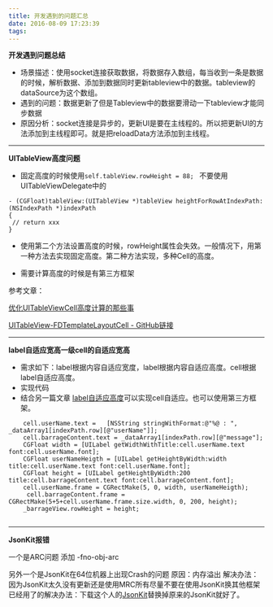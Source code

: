 ```yaml
---
title: 开发遇到的问题汇总
date: 2016-08-09 17:23:39
tags:
---
```


**开发遇到问题总结**

- 场景描述：使用socket连接获取数据，将数据存入数组，每当收到一条是数据的时候，解析数据、添加到数据同时更新tableview中的数据。tableview的dataSource为这个数组。
- 遇到的问题：数据更新了但是Tableview中的数据要滑动一下tableview才能同步数据
- 原因分析：socket连接是异步的，更新UI是要在主线程的。所以把更新UI的方法添加到主线程即可。就是把reloadData方法添加到主线程。

------
**UITableView高度问题**

- 固定高度的时候使用```self.tableView.rowHeight = 88; ``` 不要使用UITableViewDelegate中的

``` 
- (CGFloat)tableView:(UITableView *)tableView heightForRowAtIndexPath:(NSIndexPath *)indexPath
{
 // return xxx
}
```

- 使用第二个方法设置高度的时候，rowHeight属性会失效。一般情况下，用第一种方法去实现固定高度。第二种方法实现，多种Cell的高度。

- 需要计算高度的时候是有第三方框架

参考文章：

[优化UITableViewCell高度计算的那些事](http://blog.sunnyxx.com/2015/05/17/cell-height-calculation/)

[UITableView-FDTemplateLayoutCell - GitHub链接](https://github.com/forkingdog/UITableView-FDTemplateLayoutCell)

----

**label自适应宽高一级cell的自适应宽高**

- 需求如下：label根据内容自适应宽度，label根据内容自适应高度。cell根据label自适应高度。
- 实现代码
- 结合另一篇文章
[label自适应高度](https://zcwlwen.github.io/2016/08/04/Label%E7%9A%84%E8%87%AA%E9%80%82%E5%BA%94%E5%AE%BD%E5%BA%A6/)可以实现cell自适应。也可以使用第三方框架。

```
    cell.userName.text =   [NSString stringWithFormat:@"%@ : ", _dataArray1[indexPath.row][@"userName"]];
    cell.barrageContent.text = _dataArray1[indexPath.row][@"message"];
    CGFloat width = [UILabel getWidthWithTitle:cell.userName.text font:cell.userName.font];
    CGFloat userNameHeigth = [UILabel getHeightByWidth:width title:cell.userName.text font:cell.userName.font];
    CGFloat height = [UILabel getHeightByWidth:200 title:cell.barrageContent.text font:cell.barrageContent.font];
    cell.userName.frame = CGRectMake(5, 0, width, userNameHeigth);
     cell.barrageContent.frame = CGRectMake(5+5+cell.userName.frame.size.width, 0, 200, height);
    _barrageView.rowHeight = height;
  
```

----
**JsonKit报错**

一个是ARC问题 添加 -fno-obj-arc

另外一个是JsonKit在64位机器上出现Crash的问题
原因：内存溢出
解决办法：因为JsonKit太久没有更新还是使用MRC所有尽量不要在使用JsonKit换其他框架
已经用了的解决办法：下载这个人的[JsonKit](https://github.com/jcbertin/JSONKit )替换掉原来的JsonKit就好了。